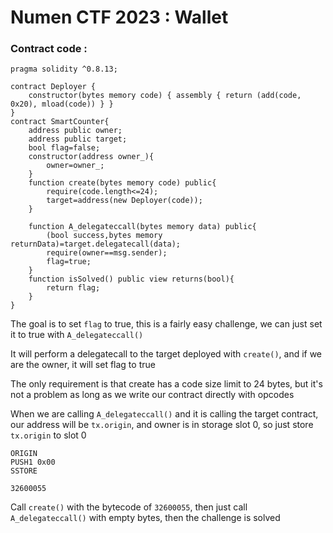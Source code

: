 # Numen CTF 2023 : Wallet

### Contract code :
```solidity
pragma solidity ^0.8.13;

contract Deployer {
    constructor(bytes memory code) { assembly { return (add(code, 0x20), mload(code)) } }
}
contract SmartCounter{
    address public owner;
    address public target;
    bool flag=false;
    constructor(address owner_){
        owner=owner_;
    }
    function create(bytes memory code) public{
        require(code.length<=24);
        target=address(new Deployer(code));
    }

    function A_delegateccall(bytes memory data) public{
        (bool success,bytes memory returnData)=target.delegatecall(data);
        require(owner==msg.sender);
        flag=true;
    }
    function isSolved() public view returns(bool){
        return flag;
    }
}
```

The goal is to set `flag` to true, this is a fairly easy challenge, we can just set it to true with `A_delegateccall()`

It will perform a delegatecall to the target deployed with `create()`, and if we are the owner, it will set flag to true

The only requirement is that create has a code size limit to 24 bytes, but it's not a problem as long as we write our contract directly with opcodes

When we are calling `A_delegateccall()` and it is calling the target contract, our address will be `tx.origin`, and owner is in storage slot 0, so just store `tx.origin` to slot 0

```
ORIGIN
PUSH1 0x00
SSTORE

32600055
```

Call `create()` with the bytecode of `32600055`, then just call `A_delegateccall()` with empty bytes, then the challenge is solved